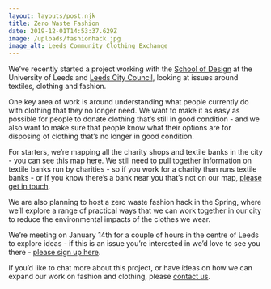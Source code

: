 ```yaml
---
layout: layouts/post.njk
title: Zero Waste Fashion
date: 2019-12-01T14:53:37.629Z
image: /uploads/fashionhack.jpg
image_alt: Leeds Community Clothing Exchange
---
```

We’ve recently started a project working with the [School of Design](https://ahc.leeds.ac.uk/design/staff/458/dr-pammi-sinha) at the University of Leeds and [Leeds City Council,](https://www.leeds.gov.uk/residents/bins-and-recycling) looking at issues around textiles, clothing and fashion.

One key area of work is around understanding what people currently do with clothing that they no longer need.  We want to make it as easy as possible for people to donate clothing that’s still in good condition - and we also want to make sure that people know what their options are for disposing of clothing that’s no longer in good condition.

For starters, we’re mapping all the charity shops and textile banks in the city - you can see this map [here](https://www.google.com/maps/d/u/0/viewer?mid=18ktKdUeew3oQpjOnezeTyLtt9pk1KK7w&ll=53.838527033496796%2C-1.5013154999999188&z=11&fbclid=IwAR1uESVAyVLfspcawFg9R6ZviswH7Nz9uH0DdeZfI9O45rTSWVnlqL-Rw6Y).  We still need to pull together information on textile banks run by charities - so if you work for a charity than runs textile banks - or if you know there’s a bank near you that’s not on our map, [please get in touch](mailto:rob@zerowasteleeds.org.uk).  

We are also planning to host a zero waste fashion hack in the Spring, where we’ll explore a range of practical ways that we can work together in our city to reduce the environmental impacts of the clothes we wear.  

We’re meeting on January 14th for a couple of hours in the centre of Leeds to explore ideas - if this is an issue you’re interested in we’d love to see you there - [please sign up here](https://www.eventbrite.co.uk/e/zero-waste-fashion-hack-planning-tickets-85799272935).  

If you’d like to chat more about this project, or have ideas on how we can expand our work on fashion and clothing, please [contact us](mailto:rob@zerowasteleeds.org.uk).
